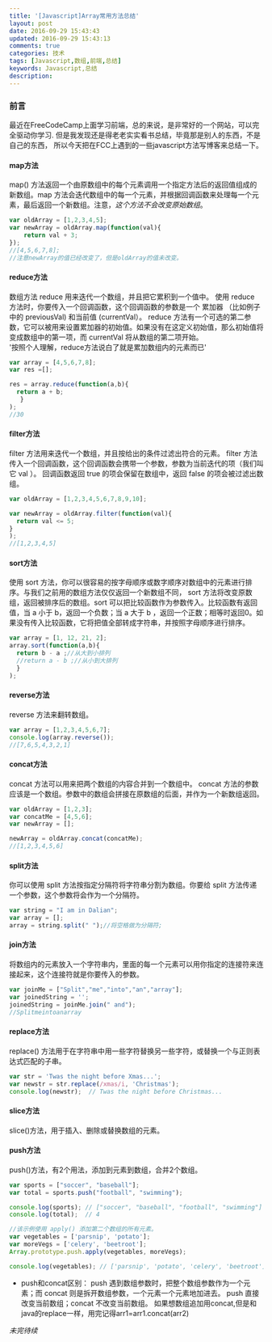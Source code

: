```yaml
---
title: '[Javascript]Array常用方法总结'
layout: post
date: 2016-09-29 15:43:43
updated: 2016-09-29 15:43:13
comments: true
categories: 技术
tags: [Javascript,数组,前端,总结]
keywords: Javascript,总结
description: 
---
```



### 前言
最近在FreeCodeCamp上面学习前端，总的来说，是非常好的一个网站，可以完全驱动你学习.
但是我发现还是得老老实实看书总结，毕竟那是别人的东西，不是自己的东西，
所以今天把在FCC上遇到的一些javascript方法写博客来总结一下。


#### map方法
map() 方法返回一个由原数组中的每个元素调用一个指定方法后的返回值组成的新数组。map 方法会迭代数组中的每一个元素，并根据回调函数来处理每一个元素，最后返回一个新数组。注意，*这个方法不会改变原始数组*。

```javascript
var oldArray = [1,2,3,4,5];
var newArray = oldArray.map(function(val){
    return val + 3;
});
//[4,5,6,7,8];
//注意newArray的值已经改变了，但是oldArray的值未改变。
```


#### reduce方法
数组方法 reduce 用来迭代一个数组，并且把它累积到一个值中。
使用 reduce 方法时，你要传入一个回调函数，这个回调函数的参数是一个 累加器 （比如例子中的 previousVal) 和当前值 (currentVal）。
reduce 方法有一个可选的第二参数，它可以被用来设置累加器的初始值。如果没有在这定义初始值，那么初始值将变成数组中的第一项，而 currentVal 将从数组的第二项开始。 <br>
'按照个人理解，reduce方法说白了就是累加数组内的元素而已'

```javascript
var array = [4,5,6,7,8];
var res =[];

res = array.reduce(function(a,b){
  return a + b;
   }
);
//30
```


#### filter方法
filter 方法用来迭代一个数组，并且按给出的条件过滤出符合的元素。
filter 方法传入一个回调函数，这个回调函数会携带一个参数，参数为当前迭代的项（我们叫它 val ）。
回调函数返回 true 的项会保留在数组中，返回 false 的项会被过滤出数组。

```javascript
var oldArray = [1,2,3,4,5,6,7,8,9,10];

var newArray = oldArray.filter(function(val){
  return val <= 5;
}
);
//[1,2,3,4,5]
```


#### sort方法
使用 sort 方法，你可以很容易的按字母顺序或数字顺序对数组中的元素进行排序。与我们之前用的数组方法仅仅返回一个新数组不同， sort 方法将改变原数组，返回被排序后的数组。sort 可以把比较函数作为参数传入。比较函数有返回值，当 a 小于 b，返回一个负数；当 a 大于 b ，返回一个正数；相等时返回0。如果没有传入比较函数，它将把值全部转成字符串，并按照字母顺序进行排序。

```javascript
var array = [1, 12, 21, 2];
array.sort(function(a,b){
  return b - a ;//从大到小排列
  //return a - b ;//从小到大排列
  }
);
```


#### reverse方法
reverse 方法来翻转数组。

```javascript
var array = [1,2,3,4,5,6,7];
console.log(array.reverse());
//[7,6,5,4,3,2,1]
```


#### concat方法
concat 方法可以用来把两个数组的内容合并到一个数组中。
concat 方法的参数应该是一个数组。参数中的数组会拼接在原数组的后面，并作为一个新数组返回。

```javascript
var oldArray = [1,2,3];
var concatMe = [4,5,6];
var newArray = [];

newArray = oldArray.concat(concatMe);
//[1,2,3,4,5,6]
```


#### split方法
你可以使用 split 方法按指定分隔符将字符串分割为数组。你要给 split 方法传递一个参数，这个参数将会作为一个分隔符。

```javascript
var string = "I am in Dalian";
var array = [];
array = string.split(" ");//将空格做为分隔符;
```


#### join方法
将数组内的元素放入一个字符串内，里面的每一个元素可以用你指定的连接符来连接起来，这个连接符就是你要传入的参数。

```javascript
var joinMe = ["Split","me","into","an","array"];
var joinedString = '';
joinedString = joinMe.join(" and");
//Splitmeintoanarray
```


#### replace方法
replace() 方法用于在字符串中用一些字符替换另一些字符，或替换一个与正则表达式匹配的子串。

```javascript
var str = 'Twas the night before Xmas...';
var newstr = str.replace(/xmas/i, 'Christmas');
console.log(newstr);  // Twas the night before Christmas...
```

#### slice方法
slice()方法，用于插入、删除或替换数组的元素。


#### push方法
push()方法，有2个用法，添加到元素到数组，合并2个数组。

```javascript
var sports = ["soccer", "baseball"];
var total = sports.push("football", "swimming");

console.log(sports); // ["soccer", "baseball", "football", "swimming"]
console.log(total);  // 4
```

```javascript
//该示例使用 apply() 添加第二个数组的所有元素。
var vegetables = ['parsnip', 'potato'];
var moreVegs = ['celery', 'beetroot'];
Array.prototype.push.apply(vegetables, moreVegs);

console.log(vegetables); // ['parsnip', 'potato', 'celery', 'beetroot']
```

- push和concat区别：
push 遇到数组参数时，把整个数组参数作为一个元素；而 concat 则是拆开数组参数，一个元素一个元素地加进去。
push 直接改变当前数组；concat 不改变当前数组。
如果想数组追加用concat,但是和java的replace一样，用完记得arr1=arr1.concat(arr2)

*未完待续*